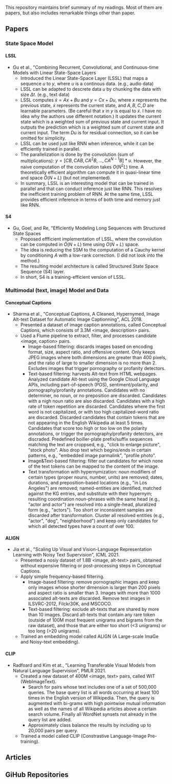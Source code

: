 This repository maintains brief summary of my readings. Most of them are papers, but also includes remarkable things other than paper.

## Papers

### State Space Model

#### LSSL
- Gu et al., "Combining Recurrent, Convolutional, and Continuous-time Models with Linear State-Space Layers
  - Introduced the Linear State-Space Layer (LSSL) that maps a sequence $u$ to $y$, where $u$ is a continous data. (e.g., audio data)
  - LSSL can be adapted to descrete data $u$ by chunking the data with size $\Delta t$. (e.g., text data)
  - LSSL computes $\dot x = Ax + Bu$ and $y = Cx + Du$, where $x$ represents the previous state, $\dot x$ represents the current state, and $A, B, C, D$ are learnable parameters. (Be careful that $x$ in $y$ is equal to $\dot x$. I have no idea why the authors use different notation.) It updates the current state which is a weighted sum of previous state and current input. It outputs the prediction which is a weighted sum of current state and current input. The term $Du$ is for residual connection, so it can be omitted for simplicity.
  - LSSL can be used just like RNN when inference, while it can be efficiently trained in parallel.
  - The parallelization is done by the convolution (sum of multiplications): $y = [CB, CAB, CA^2B, \dots, CA^{N-1}B] * u$. However, the naive computation of the convolution takes $O(N^2L)$ time. A theoretically efficient algorithm can compute it in quasi-linear time and space $\tilde O(N+L)$ (but not implemented).
  - In summary, LSSL is an interesting model that can be trained in parallel and that can conduct inference just like RNN. This resolves the inefficient training problem of RNN. At the same time, LSSL provides efficient inference in terms of both time and memory just like RNN.

#### S4
- Gu, Goel, and Re, "Efficiently Modeling Long Sequences with Structured State Spaces
  - Proposed effficient implementation of LSSL, where the convolution can be computed in $\tilde O(N+L)$ time using $O(N+L)$ space.
  - The idea is reducing the SSM to the computation of a Cauchy kernel by conditioning $A$ with a low-rank correction. (I did not look into the method.)
  - The resulting model architecture is called Structured State Space Sequence (S4) layer.
  - In short, S4 is a training-efficient version of LSSL.
 

### Multimodal (text, image) Model and Data

#### Conceptual Captions
- Sharma et al., "Conceptual Captions, A Cleaned, Hypernymed, Image Alt-text Dataset for Automatic Image Captionning", ACL 2018.
  - Presented a dataset of image caption annotations, called Conceptual Captions, which consists of 3.3M <image, description> pairs.
  - Used a Flume pipeline to extract, filter, and processes candidate <image, caption> pairs.
    - Image-based filtering: discards images based on encoding format, size, aspect ratio, and offensive content. Only keeps JPEG images where both dimensions are greater than 400 pixels, and the ratio of large to smaller dimension is no more than 2. Excludes images that trigger pornography or profanity detectors.
    - Text-based filtering: harvests Alt-text from HTML webpages. Analyzed candidate Alt-text using the Google Cloud Language APIs, including part-of-speech (POS), sentiment/polarity, and pornography/profanity annotations. Candidates with no determiner, no noun, or no preposition are discarded. Candidates with a nigh noun ratio are also discarded. Candidates with a high rate of token repetition are discarded. Candidates where the first word is not capitalized, or with too high capitalized-word ratio are discarded. Discarded candidates that contain tokens that are not appearing in the English Wikipedia at least 5 times. Candidates that score too high or too low on the polarity annotations, or trigger the pornography/profanity detectors, are discraded. Predefined boiller-plate prefix/suffix sequences matching the text are croppsed, e.g., "click to enlarge picture", "stock photo". Also drop text which begins/ends in certain patterns, e.g., "embedded image parmalink", "profile photo".
    - Image&Text-based filtering: filter out candidates for which none of the text tokens can be mapped to the content of the image.
    - Text transformation with hypernymization: noun modifiers of certain types (proper nouns, number, units) are removed; dates, durations, and preposition-based locations (e.g., "in Los Angeles") are removed; named-entities are identified, matched against the KG entries, and substitute with their hypernym; resulting coordination noun-phrases with the same head (e.g., "actor and actor") are resolved into a single-head, pluralized form (e.g., "actors"). Too short or inconsistent samples are discarded after transformation. Cluster all resolved entities (e.g., "actor", "dog", "neighborhood") and keep only candidates for which all detected types have a count of over 100.

#### ALIGN
- Jia et al., "Scaling Up Visual and Vision-Language Representation Learning with Noisy Text Supervision", ICML 2021.
  - Presented a nosiy dataset of 1.8B <image, alt-text> pairs, obtained without expensive filtering or post-processing steps in Conceptual Captions.
  - Apply simple frequency-based filtering.
    - Image-based filtering: remove pornographic images and keep only images whose shorter dimension is larger than 200 pixels and aspect ratio is smaller than 3. Images with more than 1000 associated alt-texts are discarded. Remove test images in ILSVRC-2012, Filckr30K, and MSCOCO.
    - Text-based filtering: exclude alt-texts that are shared by more than 10 images. Discard alt-texts that contain any rare token (outside of 100M most frequent unigrams and bigrams from the raw dataset), and those that are either too short (<3 unigrams) or too long (>20 unigrams).
  - Trained an embedding model called ALIGN (A Large-scale ImaGe and Noisy-text embedding).

#### CLIP
- Radfoard and Kim et at., "Learning Transferable Visual Models from Natural Language Supervision", PMLR 2021.
  - Created a new dataset of 400M <image, text> pairs, called WIT (WebImageText).
    - Search for pairs whose text includes one of a set of 500,000 queries. The base query list is all words occurring at least 100 times in the English version of Wikipedia. Then, the query is augmented with bi-grams with high pointwise mutual information as well as the names of all Wikipedia articles above a certain search volume. Finally all WordNet synsets not already in the query list are added.
    - Approximately class balance the results by including up to 20,000 pairs per query.
  - Trained a model called CLIP (Constrastive Language-Image Pre-training).

## Articles

## GiHub Repositories

